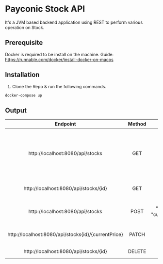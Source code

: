 # Payconic Stock API

It's a JVM based backend application using REST to perform various operation on Stock.

## Prerequisite
Docker is required to be install on the machine.
Guide: https://runnable.com/docker/install-docker-on-macos

## Installation
1) Clone the Repo & run the following commands.

```bash
docker-compose up
```

## Output

| Endpoint | Method | Body | Description |
|:---:|:---:|:---:|:---:|
| http://localhost:8080/api/stocks | GET | - | Fetch all stocks with pegination (default pageNumber = 0 and pageSize = 5) |
| http://localhost:8080/api/stocks/{id} | GET | - | get one stock from the list |
| http://localhost:8080/api/stocks | POST | { "id":"1", "name":"Stock 1", "currentPrice":"1000" } | update the price of a single stock |
| http://localhost:8080/api/stocks{id}/{currentPrice} | PATCH | - | To update existing record. |
| http://localhost:8080/api/stocks/{id} | DELETE | - | delete a single stock |

```
